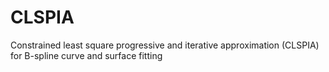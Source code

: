 # CLSPIA
Constrained least square progressive and iterative approximation (CLSPIA) for B-spline curve and surface fitting
